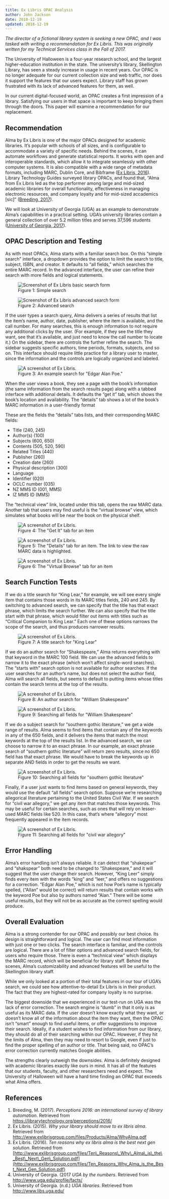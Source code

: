 ```yaml
---
title: Ex Libris OPAC Analysis
author: John Jackson
date: 2018-12-19
updated: 2018-12-19
---
```

*The director of a fictional library system is seeking a new OPAC, and I was tasked with writing a recommendation for Ex Libris. This was originally written for my Technical Services class in the Fall of 2017.*

The University of Halloween is a four-year research school, and the largest higher-education institution in the state. The university’s library, Skellington Library, has seen a steady increase in usage in recent years. Our OPAC is no longer adequate for our current collection size and web traffic, nor does it support the features that our users expect. Library staff has grown frustrated with its lack of advanced features for them, as well.

In our current digital-focused world, an OPAC creates a first impression of a library. Satisfying our users in that space is important to keep bringing them through the doors. This paper will examine a recommendation for our replacement.

## Recommendation

Alma by Ex Libris is one of the major OPACs designed for academic libraries. It’s popular with schools of all sizes, and is configurable to accommodate a variety of specific needs. Behind the scenes, it can automate workflows and generate statistical reports. It works with open and interoperable standards, which allow it to integrate seamlessly with other computer systems. It is also compatible with a wide range of metadata formats, including MARC, Dublin Core, and Bibframe ([Ex Libris, 2016](http://www.exlibrisgroup.com/files/Ten_Reasons_Why_Alma_is_the_Best_Next_Gen_Solution.pdf)). Library Technology Guides surveyed library OPACs, and found that, “Alma from Ex Libris led as the top performer among large and mid-sized academic libraries for overall functionality, effectiveness in managing electronic resources, and company loyalty and for mid-sized accademics [sic]” ([Breeding, 2017](https://librarytechnology.org/perceptions/2016/)).

We will look at University of Georgia (UGA) as an example to demonstrate Alma’s capabilities in a practical setting. UGA’s university libraries contain a general collection of over 5.2 million titles and serves 37,596 students ([University of Georgia, 2017](http://www.uga.edu/profile/facts/)).

## OPAC Description and Testing

As with most OPACs, Alma starts with a familiar search box. On this “simple search” interface, a dropdown provides the option to limit the search to title, subject, ISBN, and creator. It defaults to “all fields,” which searches the entire MARC record. In the advanced interface, the user can refine their search with more fields and logical statements.

<figure class="aligncenter">
    <img src="./alma-search-field.png" alt="Screenshot of Ex Libris basic search form" />
    <figcaption>Figure 1: Simple search</figcaption>
</figure>

<figure class="aligncenter">
    <img src="./exlibris-advanced-search.png" alt="Screenshot of Ex Libris advanced search form" />
    <figcaption>Figure 2: Advanced search</figcaption>
</figure>

If the user types a search query, Alma delivers a series of results that list the item’s name, author, date, publisher, where the item is available, and the call number. For many searches, this is enough information to not require any additional clicks by the user. (For example, if they see the title they want, see that it’s available, and just need to know the call number to locate it.) On the sidebar, there are controls the further refine the search. The sidebar suggests specific authors, time periods, formats, subjects, and so on. This interface should require little practice for a library user to master, since the information and the controls are logically organized and labeled.

<div>
    <figure class="alignright">
        <img src="./exlibris-general-search.png" alt="A screenshot of Ex Libris." />
        <figcaption>Figure 3: An example search for "Edgar Alan Poe."</figcaption>
    </figure>
</div>

When the user views a book, they see a page with the book’s information (the same information from the search results page) along with a tabbed interface with additional details. It defaults the “get it” tab, which shows the book’s location and availability. The “details” tab shows a lot of the book’s MARC information in a user-friendly format

These are the fields the “details” tabs lists, and their corresponding MARC fields:

- Title (240, 245)
- Author(s) (100)
- Subjects (600, 650)
- Contents (505, 520, 590)
- Related Titles (440)
- Publisher (260)
- Creation date (260)
- Physical description (300)
- Language
- Identifier (020)
- OCLC number (035)
- NZ MMS ID (001, MMS)
- IZ MMS ID (MMS)

The “technical view” link, located under this tab, opens the raw MARC data. Another tab that users may find useful is the “virtual browse” view, which simulates what books will be near the book on the physical shelf.

<figure class="wp-block-image">
    <img src="./exlibris-book-view-1.png" alt="A screenshot of Ex Libris." />
    <figcaption>Figure 4: The "Get It" tab for an item</figcaption>
</figure>

<figure class="wp-block-image">
    <img src="./exlibris-book-view-2.png" alt="A screenshot of Ex Libris." />
    <figcaption>Figure 5: The "Details" tab for an item. The link to view the raw MARC data is highlighted.</figcaption>
</figure>

<figure class="wp-block-image">
    <img src="./exlibris-book-view-3.png" alt="A screenshot of Ex Libris." />
    <figcaption>Figure 6: The "Virtual Browse" tab for an item</figcaption>
</figure>

## Search Function Tests

If we do a title search for “King Lear,” for example, we will see every single item that contains those words in its MARC titles fields, 240 and 245. By switching to advanced search, we can specify that the title has that exact phrase, which limits the search further. We can also specify that the title start with that phrase, which would filter out items with titles such as “Critical Companion to King Lear.” Each one of these options narrows the scope of the search, and thus produces narrower results.

<figure class="wp-block-image">
    <img src="./exlibris-title-search-king-lear.png" alt="A screenshot of Ex Libris." />
    <figcaption>Figure 7: A title search for "King Lear"</figcaption>
</figure>

If we do an author search for “Shakespeare,” Alma returns everything with that keyword in the MARC 100 field. We can use the advanced fields to narrow it to the exact phrase (which won’t affect single-word searches). The “starts with” search option is not available for author searches. If the user searches for an author’s name, but does not select the author field, Alma will search all fields, but seems to default to putting items whose titles contain the search terms at the top of the results.

<figure class="wp-block-image">
    <img src="./ex-libris-author-search-2-shakespeare.png" alt="A screenshot of Ex Libris." />
    <figcaption>Figure 8: An author search for "William Shakespeare"</figcaption>
</figure>

<figure class="wp-block-image">
    <img src="./ex-libris-author-search-1-shakespeare.png" alt="A screenshot of Ex Libris." />
    <figcaption>Figure 9: Searching all fields for "William Shakespeare"</figcaption>
</figure>

If we do a subject search for “southern gothic literature,” we get a wide range of results. Alma seems to find items that contain any of the keywords in any of the 650 fields, and it delivers the items that match the most keywords at the top of the results list. In the advanced search, we can choose to narrow it to an exact phrase. In our example, an exact phrase search of “southern gothic literature” will return zero results, since no 650 field has that exact phrase. We would have to break the keywords up in separate AND fields in order to get the results we want.


<figure class="wp-block-image">
    <img src="./ex-libris-subject-search-southern-gothic-literature.png" alt="A screenshot of Ex Libris." />
    <figcaption>Figure 10: Searching all fields for "southern gothic literature"</figcaption>
</figure>

Finally, if a user just wants to find items based on general keywords, they would use the default “all fields” search option. Suppose we’re researching allegorical literature pertaining to the United States Civil War. If we search for “civil war allegory,” we get any item that matches those keywords. This may be useful for certain searches, such as ones that will rely on lesser-used MARC fields like 520. In this case, that’s where “allegory” most frequently appeared in the item records.

<figure class="wp-block-image">
    <img src="./ex-libris-keyword-search-civil-war-allegory.png" alt="A screenshot of Ex Libris." />
    <figcaption>Figure 11: Searching all fields for "civil war allegory"</figcaption>
</figure>

## Error Handling

Alma’s error handling isn’t always reliable. It can detect that “shakepear” and “shakspear” both need to be changed to “Shakespeare,” and it will suggest that the user change their search. However, “King Leer” simply finds every item with the words “king” and “leer,” and offers no suggestions for a correction. “Edgar Alan Poe,” which is not how Poe’s name is typically spelled, (“Allan” would be correct) will return results that contain works with the keyword Poe but also by authors named “Alan.” There will be some useful results, but they will not be as accurate as the correct spelling would produce.

## Overall Evaluation

Alma is a strong contender for our OPAC and possibly our best choice. Its design is straightforward and logical. The user can find most information with just one or two clicks. The search interface is familiar, and the controls are logical. There are a lot of filter options and advanced search fields, for users who require those. There is even a “technical view” which displays the MARC record, which will be beneficial for library staff. Behind the scenes, Alma’s customizability and advanced features will be useful to the Skellington library staff.

While we only looked at a portion of their total features in our tour of UGA’s search, we could see how attentive-to-detail Ex Libris is in their product. The fact that they are highest-rated for company loyalty is no surprise.

The biggest downside that we experienced in our test-run on UGA was the lack of error correction. The search engine is “dumb” in that it only is as useful as its MARC data. If the user doesn’t know exactly what they want, or doesn’t know all of the information about the item they want, then the OPAC isn’t “smart” enough to find useful items, or offer suggestions to improve their search. Ideally, if a student wishes to find information from our library, they should do all of their searching within our OPAC. However, if they hit the limits of Alma, then they may need to resort to Google, even if just to find the proper spelling of an author or title. That being said, no OPAC’s error correction currently matches Google abilities.

The strengths clearly outweigh the downsides. Alma is definitely designed with academic libraries exactly like ours in mind. It has all of the features that our students, faculty, and other researchers need and expect. The University of Halloween will have a hard time finding an OPAC that exceeds what Alma offers.

## References

1. Breeding, M. (2017). *Perceptions 2016: an international survey of library automation*. Retrieved from https://librarytechnology.org/perceptions/2016/
2. Ex Libris. (2015). *Why your library should move to ex libris alma*. Retrieved from http://www.exlibrisgroup.com/files/Products/Alma/WhyAlma.pdf
3. Ex Libris. (2016). *Ten reasons why ex libris alma is the best next gen solution*. Retrieved from [http://www.exlibrisgroup.com/files/Ten\_Reasons\_Why\_Alma\_is\_the\_Best\_Next\_Gen\_Solution.pdf](http://www.exlibrisgroup.com/files/Ten_Reasons_Why_Alma_is_the_Best_Next_Gen_Solution.pdf)
4. University of Georgia. (2017 *UGA by the numbers*. Retrieved from http://www.uga.edu/profile/facts/
5. University of Georgia. (n.d.) *UGA libraries*. Retrieved from http://www.libs.uga.edu/
